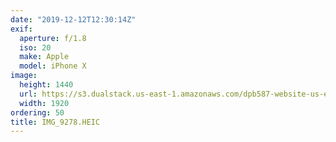 ```yaml
---
date: "2019-12-12T12:30:14Z"
exif:
  aperture: f/1.8
  iso: 20
  make: Apple
  model: iPhone X
image:
  height: 1440
  url: https://s3.dualstack.us-east-1.amazonaws.com/dpb587-website-us-east-1/asset/gallery/2019-south-america/1ae73b76-f385-3fdf-e823-c643c8267d1a~1920.jpg
  width: 1920
ordering: 50
title: IMG_9278.HEIC
---
```

